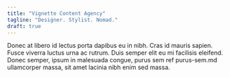 ```yaml
---
title: "Vignette Content Agency"
tagline: "Designer. Stylist. Nomad."
draft: true
---
```

Donec at libero id lectus porta dapibus eu in nibh. Cras id mauris sapien. Fusce viverra luctus urna ac rutrum. Duis semper elit eu mi facilisis eleifend. Donec semper, ipsum in malesuada congue, purus sem ref purus-sem.md ullamcorper massa, sit amet lacinia nibh enim sed massa.
